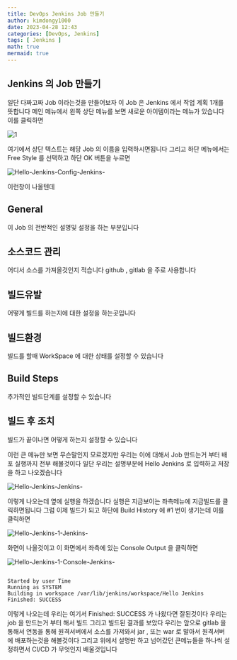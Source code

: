 ```yaml
---
title: DevOps Jenkins Job 만들기
author: kimdongy1000
date: 2023-04-28 12:43
categories: [DevOps, Jenkins]
tags: [ Jenkins ]
math: true
mermaid: true
---
```


## Jenkins 의 Job 만들기 
일단 다짜고짜 Job 이라는것을 만들어보자 이 Job 은 Jenkins 에서 작업 계획 1개를 뜻합니다 메인 메뉴에서 왼쪽 상단 메뉴를 보면 새로운 아이템이라는 메뉴가 있습니다 이를 클릭하면 

![1](https://github.com/SH-Yeon93/ImageStore/assets/58513678/e9375928-9d34-41a0-8229-47e206955a60)

여기에서 상단 텍스트는 해당 Job 의 이름을 입력하시면됩니다 그리고 하단 메뉴에서는 Free Style 를 선택하고 하단 OK 버튼을 누르면 

![Hello-Jenkins-Config-Jenkins-](https://github.com/SH-Yeon93/ImageStore/assets/58513678/349db3cf-f52d-4599-a051-7ad42bfc3a35)

이런창이 나올텐데 

## General 
이 Job 의 전반적인 설명및 설정을 하는 부분입니다 

## 소스코드 관리 
어디서 소스를 가져올것인지 적습니다 github , gitlab 을 주로 사용합니다 

## 빌드유발 
어떻게 빌드를 하는지에 대한 설정을 하는곳입니다 

## 빌드환경
빌드를 할때 WorkSpace 에 대한 상태를 설정할 수 있습니다 

## Build Steps
추가적인 빌드단계를 설정할 수 있습니다 

## 빌드 후 조치 
빌드가 끝이나면 어떻게 하는지 설정할 수 있습니다 

이런 큰 메뉴만 보면 무슨말인지 모르겠지만 우리는 이에 대해서 Job 만드는거 부터 배포 실행까지 전부 해볼것이다 일단 우리는 설명부분에 Hello Jenkins 로 입력하고 
저장을 하고 나오겠습니다 



![Hello-Jenkins-Jenkins-](https://github.com/SH-Yeon93/ImageStore/assets/58513678/108e6012-835d-48a6-be1c-c68ee8464b6d)

이렇게 나오는데 옆에 실행을 하겠습니다 실행은 지금보이는 좌측메뉴에 지금빌드를 클릭하면됩니다 그럼 이제 빌드가 되고 하단에 Build History 에 #1 번이 생기는데 이를 클릭하면 

![Hello-Jenkins-1-Jenkins-](https://github.com/SH-Yeon93/ImageStore/assets/58513678/6dd9f077-f4d6-494a-9254-5bd7a342f24c)


화면이 나올것이고 이 화면에서 좌측에 있는 Console Output 을 클릭하면 

![Hello-Jenkins-1-Console-Jenkins-](https://github.com/SH-Yeon93/ImageStore/assets/58513678/26c58f93-2821-4a30-b8b8-c9289f5ece27)

```

Started by user Time
Running as SYSTEM
Building in workspace /var/lib/jenkins/workspace/Hello Jenkins
Finished: SUCCESS

```

이렇게 나오는데 우리는 여기서 Finished: SUCCESS 가 나왔다면 잘된것이다 우리는 job 을 만드는거 부터 해서 빌드 그리고 빌드된 결과를 보았다 우리는 앞으로 
gitlab 을 통해서 연동을 통해 원격서버에서 소스를 가져와서 jar , 또는 war 로 말아서 원격서버에 배포하는것을 해볼것이다 그리고 위에서 설명만 하고 넘어갔던 
큰메뉴들을 하나씩 설정하면서 CI/CD 가 무엇인지 배울것입니다 


